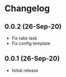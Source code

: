 # Changelog

## 0.0.2 (26-Sep-20)

* Fix rake task
* Fix config template

## 0.0.1 (26-Sep-20)

* Initial release
